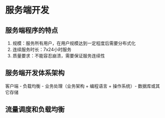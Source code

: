 # 服务端开发



## 服务端程序的特点

1. 规模：服务所有用户，在用户规模达到一定程度后需要分布式化
2. 连续服务时长：7x24小时服务
3. 质量要求：不能容忍崩溃，需要保证服务连续性

## 服务端开发体系架构

客户端 - 负载均衡 - 业务处理（业务架构 + 编程语言 + 操作系统）- 数据库或其它存储

## 流量调度和负载均衡



